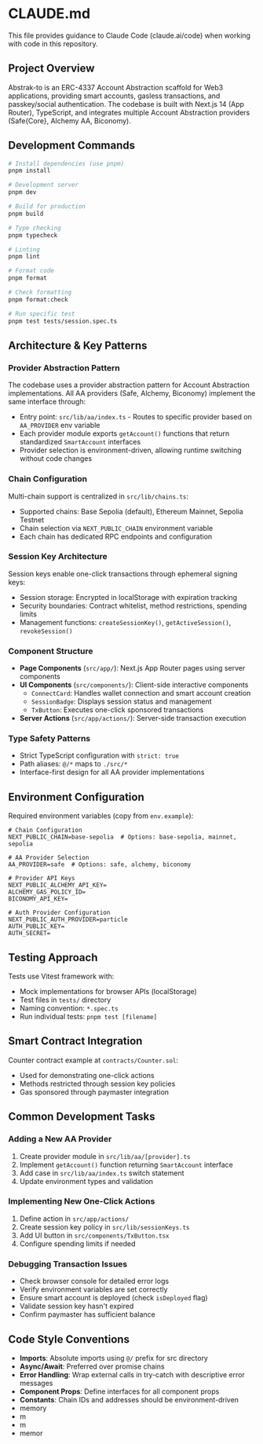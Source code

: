 # CLAUDE.md

This file provides guidance to Claude Code (claude.ai/code) when working with code in this repository.

## Project Overview

Abstrak-to is an ERC-4337 Account Abstraction scaffold for Web3 applications, providing smart accounts, gasless transactions, and passkey/social authentication. The codebase is built with Next.js 14 (App Router), TypeScript, and integrates multiple Account Abstraction providers (Safe{Core}, Alchemy AA, Biconomy).

## Development Commands

```bash
# Install dependencies (use pnpm)
pnpm install

# Development server
pnpm dev

# Build for production
pnpm build

# Type checking
pnpm typecheck

# Linting
pnpm lint

# Format code
pnpm format

# Check formatting
pnpm format:check

# Run specific test
pnpm test tests/session.spec.ts
```

## Architecture & Key Patterns

### Provider Abstraction Pattern
The codebase uses a provider abstraction pattern for Account Abstraction implementations. All AA providers (Safe, Alchemy, Biconomy) implement the same interface through:
- Entry point: `src/lib/aa/index.ts` - Routes to specific provider based on `AA_PROVIDER` env variable
- Each provider module exports `getAccount()` functions that return standardized `SmartAccount` interfaces
- Provider selection is environment-driven, allowing runtime switching without code changes

### Chain Configuration
Multi-chain support is centralized in `src/lib/chains.ts`:
- Supported chains: Base Sepolia (default), Ethereum Mainnet, Sepolia Testnet
- Chain selection via `NEXT_PUBLIC_CHAIN` environment variable
- Each chain has dedicated RPC endpoints and configuration

### Session Key Architecture
Session keys enable one-click transactions through ephemeral signing keys:
- Session storage: Encrypted in localStorage with expiration tracking
- Security boundaries: Contract whitelist, method restrictions, spending limits
- Management functions: `createSessionKey()`, `getActiveSession()`, `revokeSession()`

### Component Structure
- **Page Components** (`src/app/`): Next.js App Router pages using server components
- **UI Components** (`src/components/`): Client-side interactive components
  - `ConnectCard`: Handles wallet connection and smart account creation
  - `SessionBadge`: Displays session status and management
  - `TxButton`: Executes one-click sponsored transactions
- **Server Actions** (`src/app/actions/`): Server-side transaction execution

### Type Safety Patterns
- Strict TypeScript configuration with `strict: true`
- Path aliases: `@/*` maps to `./src/*`
- Interface-first design for all AA provider implementations

## Environment Configuration

Required environment variables (copy from `env.example`):

```env
# Chain Configuration
NEXT_PUBLIC_CHAIN=base-sepolia  # Options: base-sepolia, mainnet, sepolia

# AA Provider Selection
AA_PROVIDER=safe  # Options: safe, alchemy, biconomy

# Provider API Keys
NEXT_PUBLIC_ALCHEMY_API_KEY=
ALCHEMY_GAS_POLICY_ID=
BICONOMY_API_KEY=

# Auth Provider Configuration
NEXT_PUBLIC_AUTH_PROVIDER=particle
AUTH_PUBLIC_KEY=
AUTH_SECRET=
```

## Testing Approach

Tests use Vitest framework with:
- Mock implementations for browser APIs (localStorage)
- Test files in `tests/` directory
- Naming convention: `*.spec.ts`
- Run individual tests: `pnpm test [filename]`

## Smart Contract Integration

Counter contract example at `contracts/Counter.sol`:
- Used for demonstrating one-click actions
- Methods restricted through session key policies
- Gas sponsored through paymaster integration

## Common Development Tasks

### Adding a New AA Provider
1. Create provider module in `src/lib/aa/[provider].ts`
2. Implement `getAccount()` function returning `SmartAccount` interface
3. Add case in `src/lib/aa/index.ts` switch statement
4. Update environment types and validation

### Implementing New One-Click Actions
1. Define action in `src/app/actions/`
2. Create session key policy in `src/lib/sessionKeys.ts`
3. Add UI button in `src/components/TxButton.tsx`
4. Configure spending limits if needed

### Debugging Transaction Issues
- Check browser console for detailed error logs
- Verify environment variables are set correctly
- Ensure smart account is deployed (check `isDeployed` flag)
- Validate session key hasn't expired
- Confirm paymaster has sufficient balance

## Code Style Conventions

- **Imports**: Absolute imports using `@/` prefix for src directory
- **Async/Await**: Preferred over promise chains
- **Error Handling**: Wrap external calls in try-catch with descriptive error messages
- **Component Props**: Define interfaces for all component props
- **Constants**: Chain IDs and addresses should be environment-driven
- memory
- m
- m
- memor